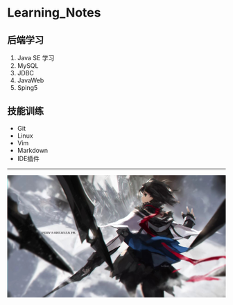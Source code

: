 # Learning_Notes
## 后端学习

1. Java SE 学习
2. MySQL
3. JDBC
4. JavaWeb
5. Sping5

## 技能训练

- Git
- Linux
- Vim
- Markdown
- IDE插件

----

![image](https://github.com/Lconfident/Pictures/blob/main/f525a3b4f0d47c28b673a6061716a39.jpg)
